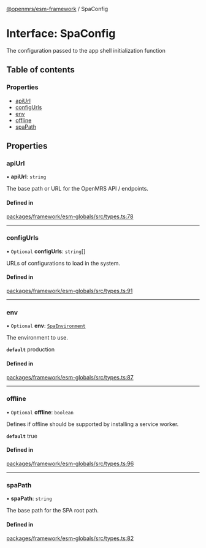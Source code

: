 [@openmrs/esm-framework](../API.md) / SpaConfig

# Interface: SpaConfig

The configuration passed to the app shell initialization function

## Table of contents

### Properties

- [apiUrl](SpaConfig.md#apiurl)
- [configUrls](SpaConfig.md#configurls)
- [env](SpaConfig.md#env)
- [offline](SpaConfig.md#offline)
- [spaPath](SpaConfig.md#spapath)

## Properties

### apiUrl

• **apiUrl**: `string`

The base path or URL for the OpenMRS API / endpoints.

#### Defined in

[packages/framework/esm-globals/src/types.ts:78](https://github.com/openmrs/openmrs-esm-core/blob/main/packages/framework/esm-globals/src/types.ts#L78)

___

### configUrls

• `Optional` **configUrls**: `string`[]

URLs of configurations to load in the system.

#### Defined in

[packages/framework/esm-globals/src/types.ts:91](https://github.com/openmrs/openmrs-esm-core/blob/main/packages/framework/esm-globals/src/types.ts#L91)

___

### env

• `Optional` **env**: [`SpaEnvironment`](../API.md#spaenvironment)

The environment to use.

**`default`** production

#### Defined in

[packages/framework/esm-globals/src/types.ts:87](https://github.com/openmrs/openmrs-esm-core/blob/main/packages/framework/esm-globals/src/types.ts#L87)

___

### offline

• `Optional` **offline**: `boolean`

Defines if offline should be supported by installing a service worker.

**`default`** true

#### Defined in

[packages/framework/esm-globals/src/types.ts:96](https://github.com/openmrs/openmrs-esm-core/blob/main/packages/framework/esm-globals/src/types.ts#L96)

___

### spaPath

• **spaPath**: `string`

The base path for the SPA root path.

#### Defined in

[packages/framework/esm-globals/src/types.ts:82](https://github.com/openmrs/openmrs-esm-core/blob/main/packages/framework/esm-globals/src/types.ts#L82)
